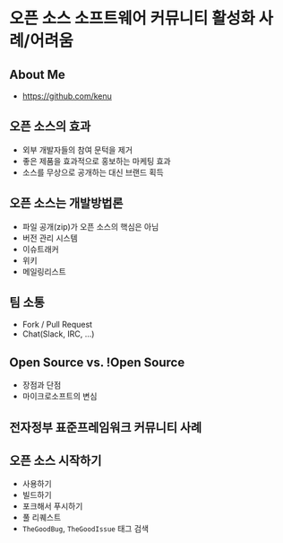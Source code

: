 # 오픈 소스 소프트웨어 커뮤니티 활성화 사례/어려움
## About Me
* https://github.com/kenu

## 오픈 소스의 효과
* 외부 개발자들의 참여 문턱을 제거
* 좋은 제품을 효과적으로 홍보하는 마케팅 효과
* 소스를 무상으로 공개하는 대신 브랜드 획득

## 오픈 소스는 개발방법론
* 파일 공개(zip)가 오픈 소스의 핵심은 아님
* 버전 관리 시스템
* 이슈트래커
* 위키
* 메일링리스트

## 팀 소통
* Fork / Pull Request
* Chat(Slack, IRC, ...)

## Open Source vs. !Open Source
* 장점과 단점
* 마이크로소프트의 변심

## 전자정부 표준프레임워크 커뮤니티 사례

## 오픈 소스 시작하기
* 사용하기
* 빌드하기
* 포크해서 푸시하기
* 풀 리퀘스트
* `TheGoodBug`, `TheGoodIssue` 태그 검색
